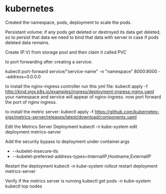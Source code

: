 # kubernetes
Created the namespace, pods, deployment to scale the pods.

Persistant volume: if any pods get deleted or destroyed its data get deleted, so to persist that data we need to bind that data with server in case if pods deleted data remains.

Create (P.V) from storage pool and then claim it called PVC


to port forwarding after creating a service:

kubectl port-forward service/"service-name" -n "namespace" 8000:8000 --address=0.0.0.0

to install the nginx-ingress controller run this yml file:
kubectl apply -f http://kind.sigs.k8s.io/examples/ingress/deployment-ingress-nginx.yaml
your namespace and service will appear of nginx-ingress.
now port forward the port of nginx ingress.

to install the metric server:
kubectl apply -f https://github.com/kubernetes-sigs/metrics-server/releases/latest/download/components.yaml

Edit the Metrics Server Deployment
kubectl -n kube-system edit deployment metrics-server

Add the security bypass to deployment under container.args
- --kubelet-insecure-tls
- --kubelet-preferred-address-types=InternalIP,Hostname,ExternalIP

Restart the deployment
kubectl -n kube-system rollout restart deployment metrics-server

Verify if the metrics server is running
kubectl get pods -n kube-system
kubectl top nodes
